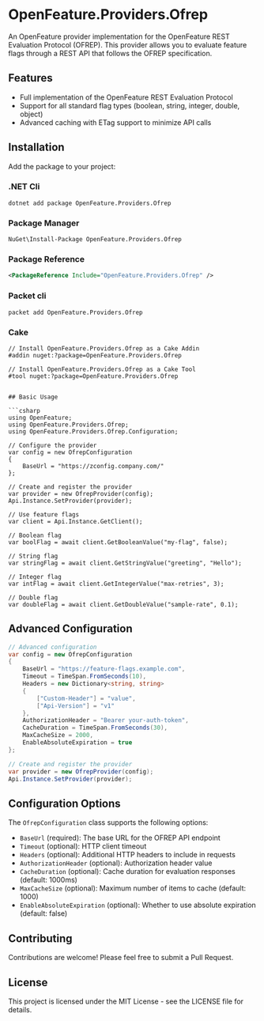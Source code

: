 # OpenFeature.Providers.Ofrep

An OpenFeature provider implementation for the OpenFeature REST Evaluation Protocol (OFREP). This provider allows you to
evaluate feature flags through a REST API that follows the OFREP specification.

## Features

-   Full implementation of the OpenFeature REST Evaluation Protocol
-   Support for all standard flag types (boolean, string, integer, double, object)
-   Advanced caching with ETag support to minimize API calls

## Installation

Add the package to your project:

### .NET Cli

```shell
dotnet add package OpenFeature.Providers.Ofrep
```

### Package Manager

```shell
NuGet\Install-Package OpenFeature.Providers.Ofrep
```

### Package Reference

```xml
<PackageReference Include="OpenFeature.Providers.Ofrep" />
```

### Packet cli

```shell
packet add OpenFeature.Providers.Ofrep
```

### Cake

````shell
// Install OpenFeature.Providers.Ofrep as a Cake Addin
#addin nuget:?package=OpenFeature.Providers.Ofrep

// Install OpenFeature.Providers.Ofrep as a Cake Tool
#tool nuget:?package=OpenFeature.Providers.Ofrep


## Basic Usage

```csharp
using OpenFeature;
using OpenFeature.Providers.Ofrep;
using OpenFeature.Providers.Ofrep.Configuration;

// Configure the provider
var config = new OfrepConfiguration
{
    BaseUrl = "https://zconfig.company.com/"
};

// Create and register the provider
var provider = new OfrepProvider(config);
Api.Instance.SetProvider(provider);

// Use feature flags
var client = Api.Instance.GetClient();

// Boolean flag
var boolFlag = await client.GetBooleanValue("my-flag", false);

// String flag
var stringFlag = await client.GetStringValue("greeting", "Hello");

// Integer flag
var intFlag = await client.GetIntegerValue("max-retries", 3);

// Double flag
var doubleFlag = await client.GetDoubleValue("sample-rate", 0.1);
````

## Advanced Configuration

```csharp
// Advanced configuration
var config = new OfrepConfiguration
{
    BaseUrl = "https://feature-flags.example.com",
    Timeout = TimeSpan.FromSeconds(10),
    Headers = new Dictionary<string, string>
    {
        ["Custom-Header"] = "value",
        ["Api-Version"] = "v1"
    },
    AuthorizationHeader = "Bearer your-auth-token",
    CacheDuration = TimeSpan.FromSeconds(30),
    MaxCacheSize = 2000,
    EnableAbsoluteExpiration = true
};

// Create and register the provider
var provider = new OfrepProvider(config);
Api.Instance.SetProvider(provider);
```

## Configuration Options

The `OfrepConfiguration` class supports the following options:

-   `BaseUrl` (required): The base URL for the OFREP API endpoint
-   `Timeout` (optional): HTTP client timeout
-   `Headers` (optional): Additional HTTP headers to include in requests
-   `AuthorizationHeader` (optional): Authorization header value
-   `CacheDuration` (optional): Cache duration for evaluation responses (default: 1000ms)
-   `MaxCacheSize` (optional): Maximum number of items to cache (default: 1000)
-   `EnableAbsoluteExpiration` (optional): Whether to use absolute expiration (default: false)

## Contributing

Contributions are welcome! Please feel free to submit a Pull Request.

## License

This project is licensed under the MIT License - see the LICENSE file for details.
